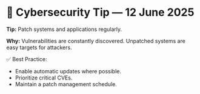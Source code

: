 # 🔐 Cybersecurity Tip — 12 June 2025

**Tip:** Patch systems and applications regularly.

**Why:** Vulnerabilities are constantly discovered. Unpatched systems are easy targets for attackers.

✅ Best Practice:
- Enable automatic updates where possible.
- Prioritize critical CVEs.
- Maintain a patch management schedule.
